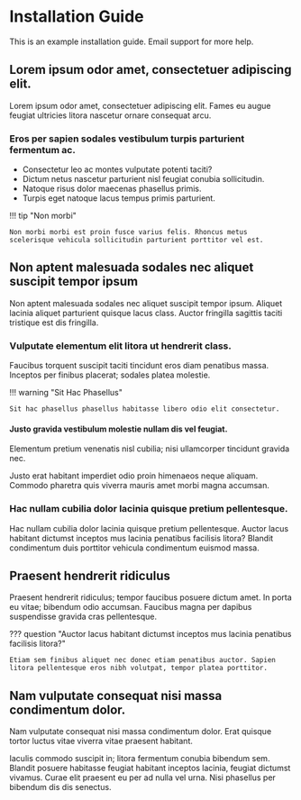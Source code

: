 # Installation Guide

This is an example installation guide. Email support for more help. 

## Lorem ipsum odor amet, consectetuer adipiscing elit.

Lorem ipsum odor amet, consectetuer adipiscing elit. Fames eu augue feugiat ultricies litora nascetur ornare consequat arcu. 

### Eros per sapien sodales vestibulum turpis parturient fermentum ac. 

- Consectetur leo ac montes vulputate potenti taciti?
- Dictum netus nascetur parturient nisl feugiat conubia sollicitudin.
- Natoque risus dolor maecenas phasellus primis.
- Turpis eget natoque lacus tempus primis parturient.

!!! tip "Non morbi"
  
    Non morbi morbi est proin fusce varius felis. Rhoncus metus scelerisque vehicula sollicitudin parturient porttitor vel est.
  
## Non aptent malesuada sodales nec aliquet suscipit tempor ipsum

Non aptent malesuada sodales nec aliquet suscipit tempor ipsum. Aliquet lacinia aliquet parturient quisque lacus class. Auctor fringilla sagittis taciti tristique est dis fringilla. 

### Vulputate elementum elit litora ut hendrerit class. 

Faucibus torquent suscipit taciti tincidunt eros diam penatibus massa. Inceptos per finibus placerat; sodales platea molestie.

!!! warning "Sit Hac Phasellus"
  
    Sit hac phasellus phasellus habitasse libero odio elit consectetur.
  
#### Justo gravida vestibulum molestie nullam dis vel feugiat. 

Elementum pretium venenatis nisl cubilia; nisi ullamcorper tincidunt gravida nec.

Justo erat habitant imperdiet odio proin himenaeos neque aliquam. Commodo pharetra quis viverra mauris amet morbi magna accumsan.

### Hac nullam cubilia dolor lacinia quisque pretium pellentesque.

Hac nullam cubilia dolor lacinia quisque pretium pellentesque. Auctor lacus habitant dictumst inceptos mus lacinia penatibus facilisis litora? Blandit condimentum duis porttitor vehicula condimentum euismod massa.

## Praesent hendrerit ridiculus

Praesent hendrerit ridiculus; tempor faucibus posuere dictum amet. In porta eu vitae; bibendum odio accumsan. Faucibus magna per dapibus suspendisse gravida cras pellentesque.

??? question "Auctor lacus habitant dictumst inceptos mus lacinia penatibus facilisis litora?"
  
    Etiam sem finibus aliquet nec donec etiam penatibus auctor. Sapien litora pellentesque eros nibh volutpat, tempor platea porttitor.
  
## Nam vulputate consequat nisi massa condimentum dolor.

Nam vulputate consequat nisi massa condimentum dolor. Erat quisque tortor luctus vitae viverra vitae praesent habitant. 

Iaculis commodo suscipit in; litora fermentum conubia bibendum sem. Blandit posuere habitasse feugiat habitant inceptos lacinia, feugiat dictumst vivamus. Curae elit praesent eu per ad nulla vel urna. Nisi phasellus per bibendum dis dis senectus.
